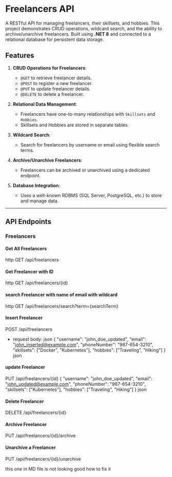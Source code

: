 # Freelancers API

A RESTful API for managing freelancers, their skillsets, and hobbies. This project demonstrates CRUD operations, wildcard search, and the ability to archive/unarchive freelancers. Built using **.NET 8** and connected to a relational database for persistent data storage.

## Features

1. **CRUD Operations for Freelancers**:
   - `@GET` to retrieve freelancer details.
   - `@POST` to register a new freelancer.
   - `@PUT` to update freelancer details.
   - `@DELETE` to delete a freelancer.

2. **Relational Data Management**:
   - Freelancers have one-to-many relationships with `Skillsets` and `Hobbies`.
   - Skillsets and Hobbies are stored in separate tables.

3. **Wildcard Search**:
   - Search for freelancers by username or email using flexible search terms.

4. **Archive/Unarchive Freelancers**:
   - Freelancers can be archived or unarchived using a dedicated endpoint.

5. **Database Integration**:
   - Uses a well-known RDBMS (SQL Server, PostgreSQL, etc.) to store and manage data.

---

## API Endpoints

### **Freelancers**
#### Get All Freelancers
http
GET /api/freelancers

#### Get Freelancer with ID
http
GET /api/freelancers/{id}

#### search Freelancer with name of email with wildcard
http
GET /api/freelancers/search?term={searchTerm}

#### Insert  Freelancer
POST /api/freelancers
- request body:
json
{
  "username": "john_doe_updated",
  "email": "john_inserted@example.com",
  "phoneNumber": "987-654-3210",
  "skillsets": ["Docker", "Kubernetes"],
  "hobbies": ["Traveling", "Hiking"]
}
json

#### update Freelancer
PUT /api/freelancers/{id}
{
  "username": "john_doe_updated",
  "email": "john_updated@example.com",
  "phoneNumber": "987-654-3210",
  "skillsets": ["Kubernetes"],
  "hobbies": ["Traveling", "Hiking"]
}
json

#### Delete Freelancer
DELETE /api/freelancers/{id}

#### Archive Freelancer
PUT /api/freelancers/{id}/archive

#### Unarchive a Freelancer
PUT /api/freelancers/{id}/unarchive

this one in MD file is not looking good how to fix it







